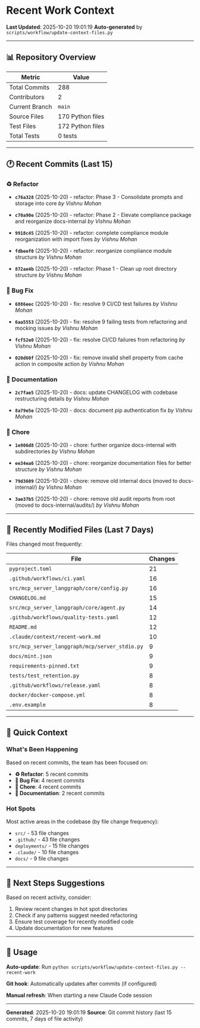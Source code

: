# Recent Work Context

**Last Updated**: 2025-10-20 19:01:19
**Auto-generated** by `scripts/workflow/update-context-files.py`

---

## 📊 Repository Overview

| Metric | Value |
|--------|-------|
| Total Commits | 288 |
| Contributors | 2 |
| Current Branch | `main` |
| Source Files | 170 Python files |
| Test Files | 172 Python files |
| Total Tests | 0 tests |

---

## 🕐 Recent Commits (Last 15)


### ♻️  Refactor

- **`c76a328`** (2025-10-20) - refactor: Phase 3 - Consolidate prompts and storage into core
  _by Vishnu Mohan_

- **`c70a90e`** (2025-10-20) - refactor: Phase 2 - Elevate compliance package and reorganize docs-internal
  _by Vishnu Mohan_

- **`9918c45`** (2025-10-20) - refactor: complete compliance module reorganization with import fixes
  _by Vishnu Mohan_

- **`fdbeef0`** (2025-10-20) - refactor: reorganize compliance module structure
  _by Vishnu Mohan_

- **`872ae4b`** (2025-10-20) - refactor: Phase 1 - Clean up root directory structure
  _by Vishnu Mohan_


### 🐛 Bug Fix

- **`6886eec`** (2025-10-20) - fix: resolve 9 CI/CD test failures
  _by Vishnu Mohan_

- **`6aa5553`** (2025-10-20) - fix: resolve 9 failing tests from refactoring and mocking issues
  _by Vishnu Mohan_

- **`fcf52e0`** (2025-10-20) - fix: resolve CI/CD failures from refactoring
  _by Vishnu Mohan_

- **`020d60f`** (2025-10-20) - fix: remove invalid shell property from cache action in composite action
  _by Vishnu Mohan_


### 📝 Documentation

- **`2c7fae5`** (2025-10-20) - docs: update CHANGELOG with codebase restructuring details
  _by Vishnu Mohan_

- **`8a79e5e`** (2025-10-20) - docs: document pip authentication fix
  _by Vishnu Mohan_


### 🔧 Chore

- **`1e906d8`** (2025-10-20) - chore: further organize docs-internal with subdirectories
  _by Vishnu Mohan_

- **`ee34ea6`** (2025-10-20) - chore: reorganize documentation files for better structure
  _by Vishnu Mohan_

- **`79d3609`** (2025-10-20) - chore: remove old internal docs (moved to docs-internal/)
  _by Vishnu Mohan_

- **`3ae37b5`** (2025-10-20) - chore: remove old audit reports from root (moved to docs-internal/audits/)
  _by Vishnu Mohan_

---

## 📁 Recently Modified Files (Last 7 Days)

Files changed most frequently:

| File | Changes |
|------|---------|
| `pyproject.toml` | 21 |
| `.github/workflows/ci.yaml` | 16 |
| `src/mcp_server_langgraph/core/config.py` | 16 |
| `CHANGELOG.md` | 15 |
| `src/mcp_server_langgraph/core/agent.py` | 14 |
| `.github/workflows/quality-tests.yaml` | 12 |
| `README.md` | 12 |
| `.claude/context/recent-work.md` | 10 |
| `src/mcp_server_langgraph/mcp/server_stdio.py` | 9 |
| `docs/mint.json` | 9 |
| `requirements-pinned.txt` | 9 |
| `tests/test_retention.py` | 8 |
| `.github/workflows/release.yaml` | 8 |
| `docker/docker-compose.yml` | 8 |
| `.env.example` | 8 |


---

## 🎯 Quick Context

### What's Been Happening

Based on recent commits, the team has been focused on:

- **♻️  Refactor**: 5 recent commits
- **🐛 Bug Fix**: 4 recent commits
- **🔧 Chore**: 4 recent commits
- **📝 Documentation**: 2 recent commits


### Hot Spots

Most active areas in the codebase (by file change frequency):

- `src/` - 53 file changes
- `.github/` - 43 file changes
- `deployments/` - 15 file changes
- `.claude/` - 10 file changes
- `docs/` - 9 file changes


---

## 🔄 Next Steps Suggestions

Based on recent activity, consider:

1. Review recent changes in hot spot directories
2. Check if any patterns suggest needed refactoring
3. Ensure test coverage for recently modified code
4. Update documentation for new features

---

## 📝 Usage

**Auto-update**: Run `python scripts/workflow/update-context-files.py --recent-work`

**Git hook**: Automatically updates after commits (if configured)

**Manual refresh**: When starting a new Claude Code session

---

**Generated**: 2025-10-20 19:01:19
**Source**: Git commit history (last 15 commits, 7 days of file activity)
